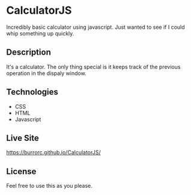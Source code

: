 # CalculatorJS
Incredibly basic calculator using javascript. Just wanted to see if I could whip something up quickly.

## Description
It's a calculator. The only thing special is it keeps track of the previous operation in the dispaly window.

## Technologies
* CSS
* HTML
* Javascript

## Live Site
https://burrorc.github.io/CalculatorJS/

## License
Feel free to use this as you please.
